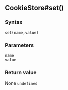 ## CookieStore#set()

### Syntax
```
set(name,value)
```

### Parameters
<dl>
    <dt><code>name</code></dt>
    <dt><code>value</code></dt>
</dl>

### Return value

<dl>
    <dt>None <code>undefined</code></dt>
</dl>


